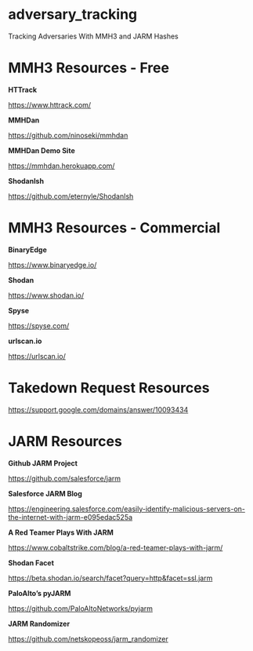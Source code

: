 # adversary_tracking
Tracking Adversaries With MMH3 and JARM Hashes
# MMH3 Resources - Free
**HTTrack**

https://www.httrack.com/ 

**MMHDan**

https://github.com/ninoseki/mmhdan 

**MMHDan Demo Site**

https://mmhdan.herokuapp.com/

**ShodanIsh**

https://github.com/eternyle/ShodanIsh 

# MMH3 Resources - Commercial

**BinaryEdge**

https://www.binaryedge.io/ 

**Shodan**

https://www.shodan.io/ 

**Spyse**

https://spyse.com/ 

**urlscan.io**

https://urlscan.io/ 

# Takedown Request Resources

https://support.google.com/domains/answer/10093434 

# JARM Resources

**Github JARM Project**

https://github.com/salesforce/jarm 

**Salesforce JARM Blog**

https://engineering.salesforce.com/easily-identify-malicious-servers-on-the-internet-with-jarm-e095edac525a 

**A Red Teamer Plays With JARM**

https://www.cobaltstrike.com/blog/a-red-teamer-plays-with-jarm/ 

**Shodan Facet**

https://beta.shodan.io/search/facet?query=http&facet=ssl.jarm 

**PaloAlto’s pyJARM**

https://github.com/PaloAltoNetworks/pyjarm 

**JARM Randomizer**

https://github.com/netskopeoss/jarm_randomizer 
